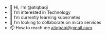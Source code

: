 - 👋 Hi, I’m @atiqbaqi
- 👀 I’m interested in Technology
- 🌱 I’m currently learning kubernetes
- 💞️ I’m looking to collaborate on micro services
- 📫 How to reach me atiqbaqi@gmail.com

<!---
atiqbaqi/atiqbaqi is a ✨ special ✨ repository because its `README.md` (this file) appears on your GitHub profile.
You can click the Preview link to take a look at your changes.
--->

